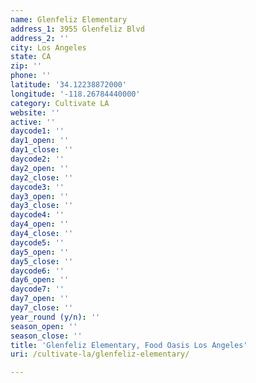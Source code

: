 ```yaml
---
name: Glenfeliz Elementary
address_1: 3955 Glenfeliz Blvd
address_2: ''
city: Los Angeles
state: CA
zip: ''
phone: ''
latitude: '34.12238872000'
longitude: '-118.26784440000'
category: Cultivate LA
website: ''
active: ''
daycode1: ''
day1_open: ''
day1_close: ''
daycode2: ''
day2_open: ''
day2_close: ''
daycode3: ''
day3_open: ''
day3_close: ''
daycode4: ''
day4_open: ''
day4_close: ''
daycode5: ''
day5_open: ''
day5_close: ''
daycode6: ''
day6_open: ''
daycode7: ''
day7_open: ''
day7_close: ''
year_round (y/n): ''
season_open: ''
season_close: ''
title: 'Glenfeliz Elementary, Food Oasis Los Angeles'
uri: /cultivate-la/glenfeliz-elementary/

---
```

